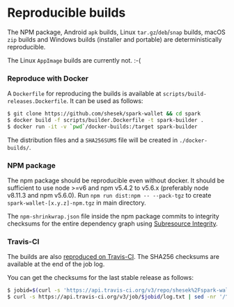 # Reproducible builds

The NPM package, Android `apk` builds, Linux `tar.gz`/`deb`/`snap` builds, macOS `zip` builds and Windows builds (installer and portable)
are deterministically reproducible.

The Linux `AppImage` builds are currently not. :-(

### Reproduce with Docker

A `Dockerfile` for reproducing the builds is available at `scripts/build-releases.Dockerfile`.
It can be used as follows:

```bash
$ git clone https://github.com/shesek/spark-wallet && cd spark
$ docker build -f scripts/builder.Dockerfile -t spark-builder .
$ docker run -it -v `pwd`/docker-builds:/target spark-builder
```

The distribution files and a `SHA256SUMS` file will be created in `./docker-builds/`.

### NPM package

The npm package should be reproducible even without docker.
It should be sufficient to use node >=v6 and npm v5.4.2 to v5.6.x (preferably node v8.11.3 and npm v5.6.0).
Run `npm run dist:npm -- --pack-tgz` to create `spark-wallet-[x.y.z]-npm.tgz` in main directory.

The `npm-shrinkwrap.json` file inside the npm package commits to integrity checksums
for the entire dependency graph using
[Subresource Integrity](https://w3c.github.io/webappsec-subresource-integrity/).


### Travis-CI

The builds are also [reproduced on Travis-CI](https://travis-ci.org/shesek/spark-wallet).
The SHA256 checksums are available at the end of the job log.

You can get the checksums for the last stable release as follows:

```bash
$ jobid=$(curl -s 'https://api.travis-ci.org/v3/repo/shesek%2Fspark-wallet/builds?branch.name=stable&sort_by=started_at:desc&limit=1' | jq -r '.builds[0].jobs[0].id')
$ curl -s https://api.travis-ci.org/v3/job/$jobid/log.txt | sed -nr '/^-----BEGIN SHA256SUM-----\s*$/{:a;n;/^\s*$/q;p;ba}'
```
